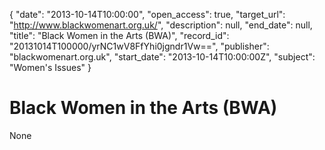 {
  "date": "2013-10-14T10:00:00", 
  "open_access": true, 
  "target_url": "http://www.blackwomenart.org.uk/", 
  "description": null, 
  "end_date": null, 
  "title": "Black Women in the Arts (BWA)", 
  "record_id": "20131014T100000/yrNC1wV8FfYhi0jgndr1Vw==", 
  "publisher": "blackwomenart.org.uk", 
  "start_date": "2013-10-14T10:00:00Z", 
  "subject": "Women's Issues"
}

# Black Women in the Arts (BWA)

None